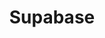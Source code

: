 ---
created: '2025-09-16T15:05:15.652443'
modified: '2025-09-16T19:19:40.886479'
ship_factor: 5
subtype: mcp-servers
tags: []
title: Supabase
type: tool
version: 1
---